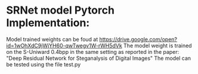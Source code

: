 # SRNet model Pytorch Implementation:

Model trained weights can be foud at https://drive.google.com/open?id=1wOhXdC9jWjYH60-qwTwegv1W-rWH5dVk
The model weight is trained on the S-Uniward 0.4bpp in the same setting as reported in the paper:
"Deep Residual Network for Steganalysis of Digital Images"
The model can be tested using the file test.py


